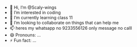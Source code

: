 - 👋 Hi, I’m @Scaly-wings
- 👀 I’m interested in coding
- 🌱 I’m currently learning class 11
- 💞️ I’m looking to collaborate on things that can help me
- 📫 heres my whatsapp no 9233556126 only message no calll
- 😄 Pronouns: ...
- ⚡ Fun fact: ...

<!---
Scaly-wings/Scaly-wings is a ✨ special ✨ repository because its `README.md` (this file) appears on your GitHub profile.
You can click the Preview link to take a look at your changes.
--->
